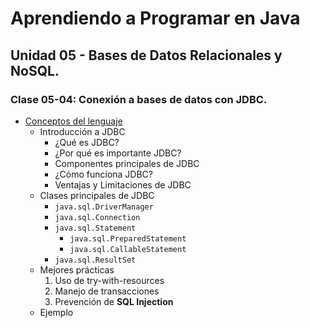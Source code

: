 # Aprendiendo a Programar en Java
## Unidad 05 - Bases de Datos Relacionales y NoSQL.
### Clase 05-04: Conexión a bases de datos con JDBC.
- [Conceptos del lenguaje](conceptos_lenguaje.ipynb)
  - Introducción a JDBC
    - ¿Qué es JDBC?
    - ¿Por qué es importante JDBC?
    - Componentes principales de JDBC
    - ¿Cómo funciona JDBC?
    - Ventajas y Limitaciones de JDBC
  - Clases principales de JDBC
    - `java.sql.DriverManager`
    - `java.sql.Connection`
    - `java.sql.Statement`
      - `java.sql.PreparedStatement`
      - `java.sql.CallableStatement`
    - `java.sql.ResultSet`
  - Mejores prácticas
    1. Uso de try-with-resources
    1. Manejo de transacciones
    1. Prevención de **SQL Injection**
  - Ejemplo
